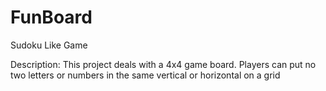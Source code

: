 # FunBoard
Sudoku Like Game

Description: This project deals with a 4x4 game board. Players can put no two letters or numbers in
the same vertical or horizontal on a grid
